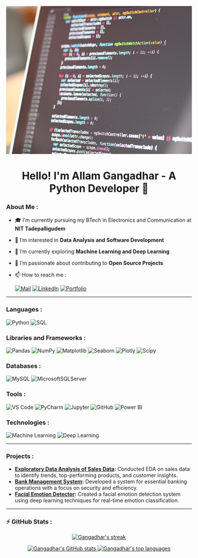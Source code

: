 <img src="code-820275_1280.jpg" alt="header-image" width="100%" height="400px">
<h1 align="center">Hello! I'm Allam Gangadhar - A Python Developer 🐍</h1>

### About Me :

* 🎓 I’m currently pursuing my BTech in Electronics and Communication at **NIT Tadepalligudem**
* 👀 I’m interested in **Data Analysis and Software Development**
* 🌱 I’m currently exploring **Machine Learning and Deep Learning**
* 👯 I’m passionate about contributing to **Open Source Projects**
* 📫 How to reach me :

  [![Mail][5]][6] [![LinkedIn][1]][2] [![Portfolio][3]][4]
   

[1]:  https://img.shields.io/badge/linkedin-%230077B5.svg?style=for-the-badge&logo=linkedin&logoColor=white
[2]:  https://www.linkedin.com/in/gangadharallam/
[3]: https://img.shields.io/badge/Portfolio-000000?style=for-the-badge&logoColor=white
[4]: https://gangadhar107.github.io/portfolio-website/
[5]: https://img.shields.io/badge/Mail-000000?style=for-the-badge&logoColor=white
[6]: mailto:gangadhar.allam2001@gmail.com

---

### Languages :

![Python](https://img.shields.io/badge/python-%2314354C.svg?style=for-the-badge&logo=python&logoColor=white)
![SQL](https://img.shields.io/badge/sql-%2300f.svg?style=for-the-badge&logo=sql&logoColor=white)

### Libraries and Frameworks :

![Pandas](https://img.shields.io/badge/pandas-%23150458.svg?style=for-the-badge&logo=pandas&logoColor=white)
![NumPy](https://img.shields.io/badge/numpy-%23013243.svg?style=for-the-badge&logo=numpy&logoColor=white)
![Matplotlib](https://img.shields.io/badge/matplotlib-%23ffffff.svg?style=for-the-badge&logo=matplotlib&logoColor=black)
![Seaborn](https://img.shields.io/badge/seaborn-%2300000f.svg?style=for-the-badge&logo=seaborn&logoColor=white)
![Plotly](https://img.shields.io/badge/plotly-%233C4E78.svg?style=for-the-badge&logo=plotly&logoColor=white)
![Scipy](https://img.shields.io/badge/scipy-%230C55A5.svg?style=for-the-badge&logo=scipy&logoColor=white)

### Databases :

![MySQL](https://img.shields.io/badge/mysql-%2300f.svg?style=for-the-badge&logo=mysql&logoColor=white)
![MicrosoftSQLServer](https://img.shields.io/badge/Microsoft%20SQL%20Sever-CC2927?style=for-the-badge&logo=microsoft%20sql%20server&logoColor=white)

### Tools :

![VS Code](https://img.shields.io/badge/VS%20Code-007ACC?style=for-the-badge&logo=visual-studio-code&logoColor=white)
![PyCharm](https://img.shields.io/badge/PyCharm-143?style=for-the-badge&logo=pycharm&logoColor=black&color=black&labelColor=green)
![Jupyter](https://img.shields.io/badge/jupyter-%23FA0F00.svg?style=for-the-badge&logo=jupyter&logoColor=white)
![GitHub](https://img.shields.io/badge/github-%23121011.svg?style=for-the-badge&logo=github&logoColor=white)
![Power BI](https://img.shields.io/badge/Power%20BI-F2C811?style=for-the-badge&logo=power-bi&logoColor=black)

### Technologies :

![Machine Learning](https://img.shields.io/badge/Machine%20Learning-%23E34F26.svg?style=for-the-badge&logo=machine-learning&logoColor=white)
![Deep Learning](https://img.shields.io/badge/Deep%20Learning-%23E34F26.svg?style=for-the-badge&logo=deep-learning&logoColor=white)

---

### Projects :

- **[Exploratory Data Analysis of Sales Data](https://github.com/gangadhar107/Exploratory-Data-Analysis-EDA-of-Sales-Dataset):** Conducted EDA on sales data to identify trends, top-performing products, and customer insights.
- **[Bank Management System](https://github.com/gangadhar107/Bank-Management-System):** Developed a system for essential banking operations with a focus on security and efficiency.
- **[Facial Emotion Detector](https://github.com/gangadhar107/Facial-Emotion-Detector-using-OpenCV-and-Deep-Learning):** Created a facial emotion detection system using deep learning techniques for real-time emotion classification.

---

### ⚡ GitHub Stats :

<p align="center">
   <a href="https://github.com/gangadhar107">
        <img alt="Gangadhar's streak" src="https://streak-stats.demolab.com?user=gangadhar107&theme=radical&border_radius=2.5"/>
   </a>
</p>

<p align="center">
<a href="https://github.com/gangadhar107">
        <img alt="Gangadhar's GitHub stats" src="https://readme-stats.warengonzaga.com/api?username=gangadhar107&show_icons=true&count_private=true&theme=radical" width="400px"/>
</a>

<a href="https://github.com/gangadhar107">
        <img alt="Gangadhar's top languages" src="https://readme-stats.warengonzaga.com/api/top-langs?username=gangadhar107&layout=compact&theme=radical" width="390px"/>
</a>
</p>
